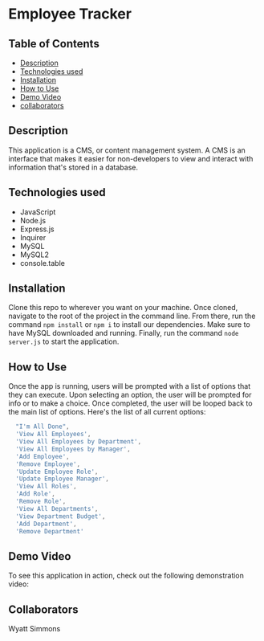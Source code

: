 # Employee Tracker
  
  ## Table of Contents
  * [Description](#description)
  * [Technologies used](#technologies_used)
  * [Installation](#installation)
  * [How to Use](#How-to-use)
  * [Demo Video](#demo_video)
  * [collaborators](#collaborators)
    
  ## Description
  This application is a CMS, or content management system. A CMS is an interface that makes it easier for non-developers to view and interact with information that's stored in a database.

  ## Technologies used
  * JavaScript
  * Node.js
  * Express.js
  * Inquirer
  * MySQL
  * MySQL2
  * console.table

  ## Installation
  Clone this repo to wherever you want on your machine. Once cloned, navigate to the root of the project in the command line. From there, run the command `npm install` or `npm i` to install our dependencies. Make sure to have MySQL downloaded and running. Finally, run the command `node server.js` to start the application.

  ## How to Use
  Once the app is running, users will be prompted with a list of options that they can execute. Upon selecting an option, the user will be prompted for info or to make a choice. Once completed, the user will be looped back to the main list of options. Here's the list of all current options:

  ```js script
    "I'm All Done",
    'View All Employees',
    'View All Employees by Department',
    'View All Employees by Manager',
    'Add Employee',
    'Remove Employee',
    'Update Employee Role',
    'Update Employee Manager',
    'View All Roles',
    'Add Role',
    'Remove Role',
    'View All Departments',
    'View Department Budget',
    'Add Department',
    'Remove Department'
  ```

  ## Demo Video

  To see this application in action, check out the following demonstration video:

  ## Collaborators
  Wyatt Simmons